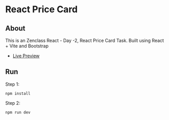 # React Price Card
## About
This is an Zenclass React - Day -2, React Price Card Task. Built using React + Vite and Bootstrap

- [Live Preview](https://zen-react-price-card-selvan.netlify.app/)

## Run
Step 1:
```
npm install
```
Step 2:
```
npm run dev
```

